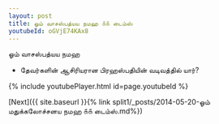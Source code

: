 ```yaml
---
layout: post
title: ஓம் வாசஸ்பத்யய நமஹ ௧௧ டைம்ஸ்
youtubeId: oGVjE74KAx8
---
```

 
 
 ஓம் வாசஸ்பத்யய நமஹ  
 
 -  தேவர்களின் ஆசிரியரான பிரஹஸ்பதியின் வடிவத்தில் யார்? 
 
  
 
  
 
 
 
 
 
 


{% include youtubePlayer.html id=page.youtubeId %}
 
[Next]({{ site.baseurl }}{% link  split1/_posts/2014-05-20-ஓம் மதுக்கலோச்சனய நமஹ ௧௧ டைம்ஸ்.md%})
 

